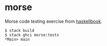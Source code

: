 # morse

Morse code testing exercise from [haskellbook](http://haskellbook.com/).

```
$ stack build
$ stack ghci morse:tests
*Main> main
```
